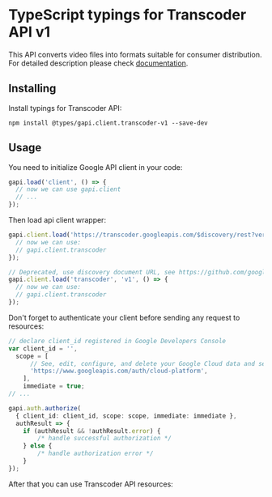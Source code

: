 # TypeScript typings for Transcoder API v1

This API converts video files into formats suitable for consumer distribution. 
For detailed description please check [documentation](https://cloud.google.com/transcoder/docs/).

## Installing

Install typings for Transcoder API:

```
npm install @types/gapi.client.transcoder-v1 --save-dev
```

## Usage

You need to initialize Google API client in your code:

```typescript
gapi.load('client', () => {
  // now we can use gapi.client
  // ...
});
```

Then load api client wrapper:

```typescript
gapi.client.load('https://transcoder.googleapis.com/$discovery/rest?version=v1', () => {
  // now we can use:
  // gapi.client.transcoder
});
```

```typescript
// Deprecated, use discovery document URL, see https://github.com/google/google-api-javascript-client/blob/master/docs/reference.md#----gapiclientloadname----version----callback--
gapi.client.load('transcoder', 'v1', () => {
  // now we can use:
  // gapi.client.transcoder
});
```

Don't forget to authenticate your client before sending any request to resources:

```typescript
// declare client_id registered in Google Developers Console
var client_id = '',
  scope = [
      // See, edit, configure, and delete your Google Cloud data and see the email address for your Google Account.
      'https://www.googleapis.com/auth/cloud-platform',
    ],
    immediate = true;
// ...

gapi.auth.authorize(
  { client_id: client_id, scope: scope, immediate: immediate },
  authResult => {
    if (authResult && !authResult.error) {
        /* handle successful authorization */
    } else {
        /* handle authorization error */
    }
});
```

After that you can use Transcoder API resources: <!-- TODO: make this work for multiple namespaces -->

```typescript
```
